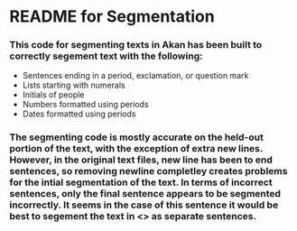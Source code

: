 # README for Segmentation 
### This code for segmenting texts in Akan has been built to correctly segement text with the following:
* Sentences ending in a period, exclamation, or question mark
* Lists starting with numerals
* Initials of people
* Numbers formatted using periods
* Dates formatted using periods
### The segmenting code is mostly accurate on the held-out portion of the text, with the exception of extra new lines. However, in the original text files, new line has been to end sentences, so removing newline completley creates problems for the intial segmentation of the text. In terms of incorrect sentences, only the final sentence appears to be segmented incorrectly. It seems in the case of this sentence it would be best to segement the text in <> as separate sentences. 
